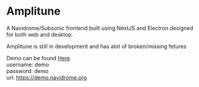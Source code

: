 # Amplitune

A Navidrome/Subsonic frontend built using NextJS and Electron designed for both web and desktop.

Amplitune is still in development and has alot of broken/missing fetures

Demo can be found <a href="https://app.amplitune.evanc.dev" target="_blank">Here</a>
\
username: demo
\
password: demo
\
url: https://demo.navidrome.org
